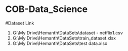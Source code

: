 # COB-Data_Science
#Dataset Link 
1) G:\My Drive\Hemanth\DataSets\dataset - netflix1.csv
2) G:\My Drive\Hemanth\DataSets\train_dataset.xlsx
3) G:\My Drive\Hemanth\DataSets\test data.xlsx
